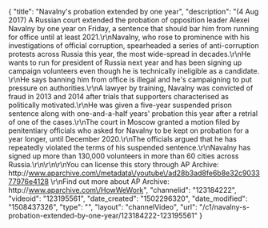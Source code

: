 {
    "title": "Navalny's probation extended by one year",
    "description": "(4 Aug 2017) A Russian court extended the probation of opposition leader Alexei Navalny by one year on Friday, a sentence that should bar him from running for office until at least 2021.\r\nNavalny, who rose to prominence with his investigations of official corruption, spearheaded a series of anti-corruption protests across Russia this year, the most wide-spread in decades.\r\nHe wants to run for president of Russia next year and has been signing up campaign volunteers even though he is technically ineligible as a candidate. \r\nHe says banning him from office is illegal and he's campaigning to put pressure on authorities.\r\nA lawyer by training, Navalny was convicted of fraud in 2013 and 2014 after trials that supporters characterised as politically motivated.\r\nHe was given a five-year suspended prison sentence along with one-and-a-half years' probation this year after a retrial of one of the cases.\r\nThe court in Moscow granted a motion filed by penitentiary officials who asked for Navalny to be kept on probation for a year longer, until December 2020.\r\nThe officials argued that he has repeatedly violated the terms of his suspended sentence.\r\nNavalny has signed up more than 130,000 volunteers in more than 60 cities across Russia.\r\n\r\n\r\nYou can license this story through AP Archive: http:\/\/www.aparchive.com\/metadata\/youtube\/ad28b3ad8fe6b8e32c903377976e4128 \r\nFind out more about AP Archive: http:\/\/www.aparchive.com\/HowWeWork",
    "channelid": "123184222",
    "videoid": "123195561",
    "date_created": "1502296320",
    "date_modified": "1508437326",
    "type": "",
    "layout": "channelVideo",
    "url": "\/c1\/navalny-s-probation-extended-by-one-year\/123184222-123195561"
}